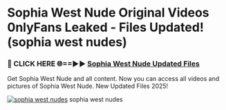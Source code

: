 # Sophia West Nude Original Videos 0nlyFans Leaked - Files Updated! (sophia west nudes)

<h3>🔴 CLICK HERE 🌐==►► <a href="https://tinyurl.com/2p9ay9w9" rel="nofollow">Sophia West Nude Updated Files</a></h3>

Get Sophia West Nude and all content. Now you can access all videos and pictures of Sophia West Nude. New Updated Files 2025!

[![sophia west nudes](https://i.imgur.com/KQgVmj3.gif)](https://tinyurl.com/2p9ay9w9)
sophia west nudes